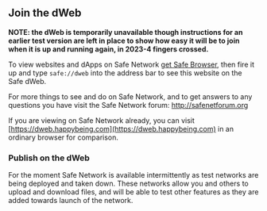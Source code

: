 ## Join the dWeb
<a name='join-the-dweb'></a>

****NOTE: the dWeb is temporarily unavailable though instructions for an earlier test version are left in place to show how easy it will be to join when it is up and running again, in 2023-4 fingers crossed.****

To view websites and dApps on Safe Network [get Safe Browser](https://safenetwork.tech/), then fire it up and type `safe://dweb` into the address bar to see this website on the Safe dWeb.

For more things to see and do on Safe Network, and to get answers to any questions you have visit the Safe Network forum: http://safenetforum.org

If you are viewing on Safe Network already, you can visit [https://dweb.happybeing.com](https://dweb.happybeing.com) in an ordinary browser for comparison.

### Publish on the dWeb

For the moment Safe Network is available intermittently as test networks are being deployed and taken down. These networks allow you and others to upload and download files, and will be able to test other features as they are added towards launch of the network.